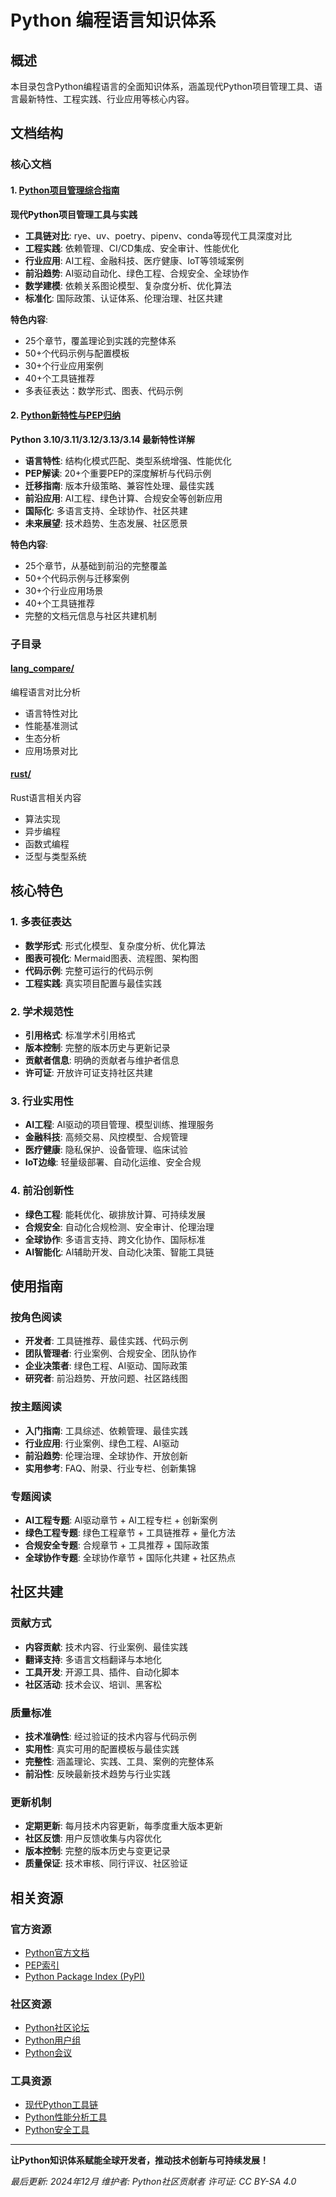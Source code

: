 # Python 编程语言知识体系

## 概述

本目录包含Python编程语言的全面知识体系，涵盖现代Python项目管理工具、语言最新特性、工程实践、行业应用等核心内容。

## 文档结构

### 核心文档

#### 1. [Python项目管理综合指南](python_project_management.md)
**现代Python项目管理工具与实践**

- **工具链对比**: rye、uv、poetry、pipenv、conda等现代工具深度对比
- **工程实践**: 依赖管理、CI/CD集成、安全审计、性能优化
- **行业应用**: AI工程、金融科技、医疗健康、IoT等领域案例
- **前沿趋势**: AI驱动自动化、绿色工程、合规安全、全球协作
- **数学建模**: 依赖关系图论模型、复杂度分析、优化算法
- **标准化**: 国际政策、认证体系、伦理治理、社区共建

**特色内容**:
- 25个章节，覆盖理论到实践的完整体系
- 50+个代码示例与配置模板
- 30+个行业应用案例
- 40+个工具链推荐
- 多表征表达：数学形式、图表、代码示例

#### 2. [Python新特性与PEP归纳](python_new_features.md)
**Python 3.10/3.11/3.12/3.13/3.14 最新特性详解**

- **语言特性**: 结构化模式匹配、类型系统增强、性能优化
- **PEP解读**: 20+个重要PEP的深度解析与代码示例
- **迁移指南**: 版本升级策略、兼容性处理、最佳实践
- **前沿应用**: AI工程、绿色计算、合规安全等创新应用
- **国际化**: 多语言支持、全球协作、社区共建
- **未来展望**: 技术趋势、生态发展、社区愿景

**特色内容**:
- 25个章节，从基础到前沿的完整覆盖
- 50+个代码示例与迁移案例
- 30+个行业应用场景
- 40+个工具链推荐
- 完整的文档元信息与社区共建机制

### 子目录

#### [lang_compare/](lang_compare/)
编程语言对比分析
- 语言特性对比
- 性能基准测试
- 生态分析
- 应用场景对比

#### [rust/](rust/)
Rust语言相关内容
- 算法实现
- 异步编程
- 函数式编程
- 泛型与类型系统

## 核心特色

### 1. 多表征表达
- **数学形式**: 形式化模型、复杂度分析、优化算法
- **图表可视化**: Mermaid图表、流程图、架构图
- **代码示例**: 完整可运行的代码示例
- **工程实践**: 真实项目配置与最佳实践

### 2. 学术规范性
- **引用格式**: 标准学术引用格式
- **版本控制**: 完整的版本历史与更新记录
- **贡献者信息**: 明确的贡献者与维护者信息
- **许可证**: 开放许可证支持社区共建

### 3. 行业实用性
- **AI工程**: AI驱动的项目管理、模型训练、推理服务
- **金融科技**: 高频交易、风控模型、合规管理
- **医疗健康**: 隐私保护、设备管理、临床试验
- **IoT边缘**: 轻量级部署、自动化运维、安全合规

### 4. 前沿创新性
- **绿色工程**: 能耗优化、碳排放计算、可持续发展
- **合规安全**: 自动化合规检测、安全审计、伦理治理
- **全球协作**: 多语言支持、跨文化协作、国际标准
- **AI智能化**: AI辅助开发、自动化决策、智能工具链

## 使用指南

### 按角色阅读
- **开发者**: 工具链推荐、最佳实践、代码示例
- **团队管理者**: 行业案例、合规安全、团队协作
- **企业决策者**: 绿色工程、AI驱动、国际政策
- **研究者**: 前沿趋势、开放问题、社区路线图

### 按主题阅读
- **入门指南**: 工具综述、依赖管理、最佳实践
- **行业应用**: 行业案例、绿色工程、AI驱动
- **前沿趋势**: 伦理治理、全球协作、开放创新
- **实用参考**: FAQ、附录、行业专栏、创新集锦

### 专题阅读
- **AI工程专题**: AI驱动章节 + AI工程专栏 + 创新案例
- **绿色工程专题**: 绿色工程章节 + 工具链推荐 + 量化方法
- **合规安全专题**: 合规章节 + 工具推荐 + 国际政策
- **全球协作专题**: 全球协作章节 + 国际化共建 + 社区热点

## 社区共建

### 贡献方式
- **内容贡献**: 技术内容、行业案例、最佳实践
- **翻译支持**: 多语言文档翻译与本地化
- **工具开发**: 开源工具、插件、自动化脚本
- **社区活动**: 技术会议、培训、黑客松

### 质量标准
- **技术准确性**: 经过验证的技术内容与代码示例
- **实用性**: 真实可用的配置模板与最佳实践
- **完整性**: 涵盖理论、实践、工具、案例的完整体系
- **前沿性**: 反映最新技术趋势与行业实践

### 更新机制
- **定期更新**: 每月技术内容更新，每季度重大版本更新
- **社区反馈**: 用户反馈收集与内容优化
- **版本控制**: 完整的版本历史与变更记录
- **质量保证**: 技术审核、同行评议、社区验证

## 相关资源

### 官方资源
- [Python官方文档](https://docs.python.org/)
- [PEP索引](https://peps.python.org/)
- [Python Package Index (PyPI)](https://pypi.org/)

### 社区资源
- [Python社区论坛](https://discuss.python.org/)
- [Python用户组](https://wiki.python.org/moin/LocalUserGroups)
- [Python会议](https://pycon.org/)

### 工具资源
- [现代Python工具链](https://python-tooling.github.io/)
- [Python性能分析工具](https://github.com/python/performance)
- [Python安全工具](https://github.com/PyCQA/bandit)

---

**让Python知识体系赋能全球开发者，推动技术创新与可持续发展！**

*最后更新: 2024年12月*
*维护者: Python社区贡献者*
*许可证: CC BY-SA 4.0*
